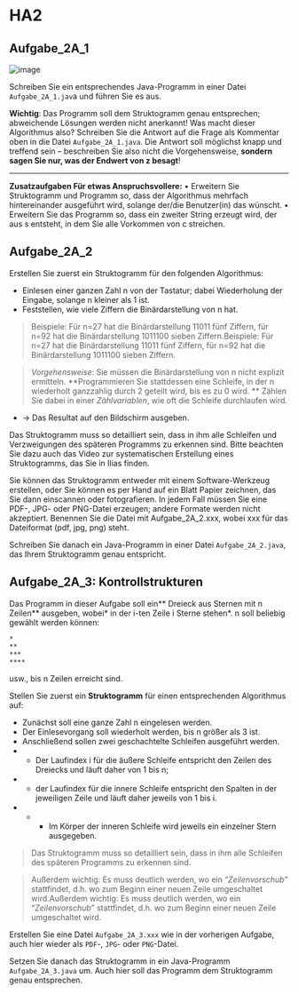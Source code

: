 # HA2
 ## Aufgabe_2A_1 
![image](https://user-images.githubusercontent.com/67957760/201545183-5e665c1b-ae32-49e2-9219-f029a3725471.png)

 Schreiben Sie ein entsprechendes Java-Programm in einer Datei `Aufgabe_2A_1.jav`a und führen Sie es aus. 
 
__Wichtig__: 
Das Programm soll dem Struktogramm genau entsprechen; abweichende Lösungen werden nicht anerkannt!
Was macht dieser Algorithmus also? Schreiben Sie die Antwort auf die Frage als Kommentar oben in die Datei `Aufgabe_2A_1.java`. 
Die Antwort soll möglichst knapp und treffend sein – 
beschreiben Sie also nicht die Vorgehensweise, **sondern sagen Sie nur, was der Endwert von z besagt**!

------------
__Zusatzaufgaben Für etwas Anspruchsvollere:__
• Erweitern Sie Struktogramm und Programm so, dass der Algorithmus mehrfach hintereinander
ausgeführt wird, solange der/die Benutzer(in) das wünscht.
• Erweitern Sie das Programm so, dass ein zweiter String erzeugt wird, der aus s entsteht, in dem Sie alle Vorkommen von c streichen.

 ## Aufgabe_2A_2
Erstellen Sie zuerst ein Struktogramm für den folgenden Algorithmus:

- Einlesen einer ganzen Zahl n von der Tastatur; dabei Wiederholung der Eingabe, solange n kleiner als 1 ist.
- Feststellen, wie viele Ziffern die Binärdarstellung von n hat.

> Beispiele: Für n=27 hat die Binärdarstellung 11011 fünf Ziffern, für n=92 hat die Binärdarstellung 1011100 sieben Ziffern.Beispiele: Für n=27 hat die Binärdarstellung 11011 fünf Ziffern, für n=92 hat die Binärdarstellung 1011100 sieben Ziffern.

> *Vorgehensweise*: 
Sie müssen die Binärdarstellung von n nicht explizit ermitteln. **Programmieren Sie stattdessen eine Schleife, in der n wiederholt ganzzahlig durch 2 geteilt wird,  bis es zu 0 wird. **
Zählen Sie dabei in einer *Zählvariablen*, wie oft die Schleife durchlaufen wird.

- &rarr; Das Resultat auf den Bildschirm ausgeben.

Das Struktogramm muss so detailliert sein, dass in ihm alle Schleifen und Verzweigungen des späteren Programms zu erkennen sind. Bitte beachten Sie dazu auch das Video zur systematischen Erstellung eines Struktogramms, das Sie in Ilias finden.

Sie können das Struktogramm entweder mit einem Software-Werkzeug erstellen, oder Sie können es per Hand auf ein Blatt Papier zeichnen, das Sie dann einscannen oder fotografieren. In jedem Fall müssen Sie eine PDF-, JPG- oder PNG-Datei erzeugen; andere Formate werden nicht akzeptiert. Benennen Sie die Datei mit Aufgabe_2A_2.xxx, wobei xxx für das Dateiformat (pdf, jpg, png) steht.

Schreiben Sie danach ein Java-Programm in einer Datei `Aufgabe_2A_2.java`, das Ihrem
Struktogramm genau entspricht.

 ## Aufgabe_2A_3: Kontrollstrukturen
Das Programm in dieser Aufgabe soll ein** Dreieck aus Sternen mit n Zeilen** ausgeben, wobei* in der i-ten Zeile i Sterne stehen*. n soll beliebig gewählt werden können:
```
*
**
***
****
```
usw., bis n Zeilen erreicht sind.

Stellen Sie zuerst ein **Struktogramm** für einen entsprechenden Algorithmus auf:
- Zunächst soll eine ganze Zahl n eingelesen werden. 
- Der Einlesevorgang soll wiederholt werden, bis n größer als 3 ist.
- Anschließend sollen zwei geschachtelte Schleifen ausgeführt werden. 
- - Der Laufindex i für die äußere Schleife entspricht den Zeilen des Dreiecks und läuft daher von 1 bis n; 
- - der Laufindex für die innere Schleife entspricht den Spalten in der jeweiligen Zeile und läuft daher jeweils von 1 bis i. 
- - - Im Körper der inneren Schleife wird jeweils ein einzelner Stern ausgegeben.

> Das Struktogramm muss so detailliert sein, dass in ihm alle Schleifen des späteren Programms zu erkennen sind. 

> Außerdem wichtig: Es muss deutlich werden, wo ein “*Zeilenvorschub*” stattfindet, d.h. wo zum Beginn einer neuen Zeile umgeschaltet wird.Außerdem wichtig: Es muss deutlich werden, wo ein “*Zeilenvorschub*” stattfindet, d.h. wo zum Beginn einer neuen Zeile umgeschaltet wird.

Erstellen Sie eine Datei `Aufgabe_2A_3.xxx` wie in der vorherigen Aufgabe, auch hier wieder als `PDF`-, `JPG`- oder `PNG`-Datei.

Setzen Sie danach das Struktogramm in ein Java-Programm `Aufgabe_2A_3.java` um. Auch
hier soll das Programm dem Struktogramm genau entsprechen.
